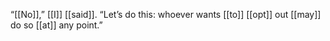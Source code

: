 “[[No]],” [[I]] [[said]]. “Let’s do this: whoever wants [[to]] [[opt]] out [[may]] do so [[at]] any point.”  